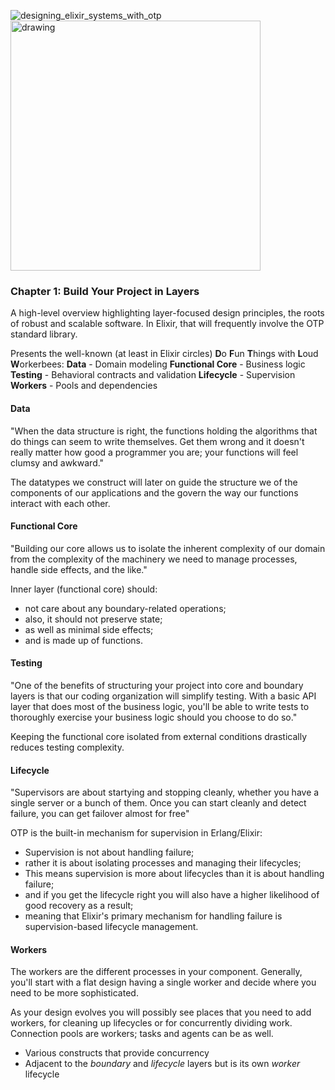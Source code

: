 
![designing_elixir_systems_with_otp](https://github.com/user-attachments/assets/74c41f3e-9adc-46b7-86e9-0dad640f5772)
<img src="[your_image_url.jpg](https://github.com/user-attachments/assets/74c41f3e-9adc-46b7-86e9-0dad640f5772)" alt="drawing" width="400"/>

### Chapter 1: Build Your Project in Layers

A high-level overview highlighting layer-focused design principles, the roots of robust and scalable software. In Elixir, that will frequently involve the OTP standard library.

Presents the well-known (at least in Elixir circles) **D**o **F**un **T**hings with **L**oud **W**orkerbees:
**Data** - Domain modeling
**Functional Core** - Business logic
**Testing** - Behavioral contracts and validation
**Lifecycle** - Supervision
**Workers** - Pools and dependencies

#### Data

"When the data structure is right, the functions holding the algorithms that do things can seem to write themselves. Get them wrong and it doesn't really matter how good a programmer you are; your functions will feel clumsy and awkward."

The datatypes we construct will later on guide the structure we of the components of our applications and the govern the way our functions interact with each other.

#### Functional Core

"Building our core allows us to isolate the inherent complexity of our domain from the complexity of the machinery we need to manage processes, handle side effects, and the like."


Inner layer (functional core) should:
- not care about any boundary-related operations;
- also, it should not preserve state;
- as well as minimal side effects;
- and is made up of functions.

#### Testing

"One of the benefits of structuring your project into core and boundary layers is that our coding organization will simplify testing. With a basic API layer that does most of the business logic, you'll be able to write tests to thoroughly exercise your business logic should you choose to do so."


Keeping the functional core isolated from external conditions drastically reduces testing complexity.

#### Lifecycle

"Supervisors are about startying and stopping cleanly, whether you have a single server or a bunch of them. Once you can start cleanly and detect failure,  you can get failover almost for free"


OTP is the built-in mechanism for supervision in Erlang/Elixir:
- Supervision is not about handling failure;
- rather it is about isolating processes and managing their lifecycles;
- This means supervision is more about lifecycles than it is about handling failure;
- and if you get the lifecycle right you will also have a higher likelihood of good recovery as a result;
- meaning that Elixir's primary mechanism for handling failure is supervision-based lifecycle management.

#### Workers

The workers are the different processes in your component. Generally, you'll start with a flat design having a single worker and decide where you need to be more sophisticated.

As your design evolves you will possibly see places that you need to add workers, for cleaning up lifecycles or for concurrently dividing work. Connection pools are workers; tasks and agents can be as well.

- Various constructs that provide concurrency
- Adjacent to the *boundary* and *lifecycle* layers but is its own *worker* lifecycle
